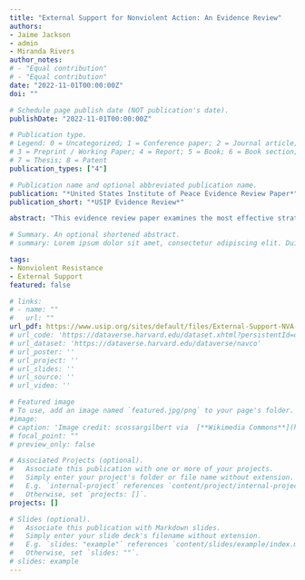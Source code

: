 ```yaml
---
title: "External Support for Nonviolent Action: An Evidence Review"
authors:
- Jaime Jackson
- admin
- Miranda Rivers
author_notes:
# - "Equal contribution"
# - "Equal contribution"
date: "2022-11-01T00:00:00Z"
doi: ""

# Schedule page publish date (NOT publication's date).
publishDate: "2022-11-01T00:00:00Z"

# Publication type.
# Legend: 0 = Uncategorized; 1 = Conference paper; 2 = Journal article;
# 3 = Preprint / Working Paper; 4 = Report; 5 = Book; 6 = Book section;
# 7 = Thesis; 8 = Patent
publication_types: ["4"]

# Publication name and optional abbreviated publication name.
publication: "*United States Institute of Peace Evidence Review Paper*"
publication_short: "*USIP Evidence Review*"

abstract: "This evidence review paper examines the most effective strategies for international actors to provide support for nonviolent action combines, based on a comprehensive examination of over 2,000 published studies related to nonviolent action from leading journals, organizational reports, and university press books. Its central finding is that, while the field is growing, many research gaps remain and much international assistance is conducted based on theories of change that have weak or nonexistent evidence bases. The paper calls for greater consideration of the complex ethical considerations at the heart of external support for nonviolent action and for careful, rigorous research into the intended and unintended effects of such support."

# Summary. An optional shortened abstract.
# summary: Lorem ipsum dolor sit amet, consectetur adipiscing elit. Duis posuere tellus ac convallis placerat. Proin tincidunt magna sed ex sollicitudin condimentum.

tags:
- Nonviolent Resistance
- External Support
featured: false

# links:
# - name: ""
#   url: ""
url_pdf: https://www.usip.org/sites/default/files/External-Support-NVA-Evidence-Review-Paper.pdf
# url_code: 'https://dataverse.harvard.edu/dataset.xhtml?persistentId=doi:10.7910/DVN/ZKDLMZ'
# url_dataset: 'https://dataverse.harvard.edu/dataverse/navco'
# url_poster: ''
# url_project: ''
# url_slides: ''
# url_source: ''
# url_video: ''

# Featured image
# To use, add an image named `featured.jpg/png` to your page's folder. 
#image:
# caption: 'Image credit: scossargilbert via  [**Wikimedia Commons**](https://commons.wikimedia.org/wiki/File:1st_of_May_protest,_Tunis,_Tunisia.jpg)'
# focal_point: ""
# preview_only: false

# Associated Projects (optional).
#   Associate this publication with one or more of your projects.
#   Simply enter your project's folder or file name without extension.
#   E.g. `internal-project` references `content/project/internal-project/index.md`.
#   Otherwise, set `projects: []`.
projects: []

# Slides (optional).
#   Associate this publication with Markdown slides.
#   Simply enter your slide deck's filename without extension.
#   E.g. `slides: "example"` references `content/slides/example/index.md`.
#   Otherwise, set `slides: ""`.
# slides: example
---
```


